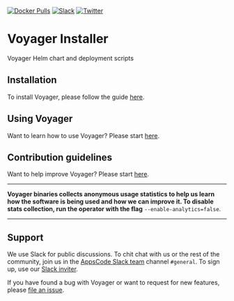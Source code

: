[![Docker Pulls](https://img.shields.io/docker/pulls/voyagermesh/voyager.svg)](https://hub.docker.com/r/voyagermesh/voyager/)
[![Slack](https://slack.appscode.com/badge.svg)](https://slack.appscode.com)
[![Twitter](https://img.shields.io/twitter/follow/appscodehq.svg?style=social&logo=twitter&label=Follow)](https://twitter.com/intent/follow?screen_name=AppsCodeHQ)

# Voyager Installer

Voyager Helm chart and deployment scripts

## Installation
To install Voyager, please follow the guide [here](https://voyagermesh.com/latest/setup/install/).

## Using Voyager
Want to learn how to use Voyager? Please start [here](https://voyagermesh.com/latest/welcome/).

## Contribution guidelines
Want to help improve Voyager? Please start [here](https://voyagermesh.com/latest/welcome/contributing/).

---

**Voyager binaries collects anonymous usage statistics to help us learn how the software is being used and how we can improve it.
To disable stats collection, run the operator with the flag** `--enable-analytics=false`.

---

## Support

We use Slack for public discussions. To chit chat with us or the rest of the community, join us in the [AppsCode Slack team](https://appscode.slack.com/messages/C0XQFLGRM/details/) channel `#general`. To sign up, use our [Slack inviter](https://slack.appscode.com/).

If you have found a bug with Voyager or want to request for new features, please [file an issue](https://github.com/voyagermesh/voyager/issues/new).
